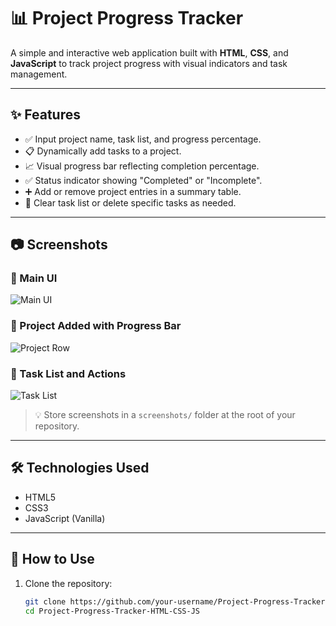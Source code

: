 # 📊 Project Progress Tracker

A simple and interactive web application built with **HTML**, **CSS**, and **JavaScript** to track project progress with visual indicators and task management.

---

## ✨ Features

- ✅ Input project name, task list, and progress percentage.
- 📋 Dynamically add tasks to a project.
- 📈 Visual progress bar reflecting completion percentage.
- ✅ Status indicator showing "Completed" or "Incomplete".
- ➕ Add or remove project entries in a summary table.
- 🧹 Clear task list or delete specific tasks as needed.

---

## 📷 Screenshots

### 🔹 Main UI
![Main UI](screenshots/main_ui.png)

### 🔹 Project Added with Progress Bar
![Project Row](screenshots/project_row.png)

### 🔹 Task List and Actions
![Task List](screenshots/task_list.png)

> 💡 Store screenshots in a `screenshots/` folder at the root of your repository.

---

## 🛠️ Technologies Used

- HTML5
- CSS3
- JavaScript (Vanilla)

---

## 🚀 How to Use

1. Clone the repository:
   ```bash
   git clone https://github.com/your-username/Project-Progress-Tracker-HTML-CSS-JS.git
   cd Project-Progress-Tracker-HTML-CSS-JS
